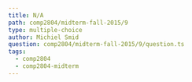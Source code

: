 ```yaml
---
title: N/A
path: comp2804/midterm-fall-2015/9
type: multiple-choice
author: Michiel Smid
question: comp2804/midterm-fall-2015/9/question.ts
tags:
  - comp2804
  - comp2804-midterm
---
```

